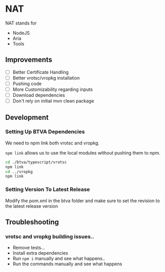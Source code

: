 # NAT

NAT stands for 
- NodeJS
- Aria
- Tools

## Improvements

- [ ] Better Certificate Handling
- [ ] Better vrotsc/vropkg installation
- [ ] Pushing code
- [ ] More Customizability regarding inputs
- [ ] Download dependencies
- [ ] Don't rely on initial mvn clean package

## Development

### Setting Up BTVA Dependencies

We need to npm link both vrotsc and vropkg. 

`npm link` allows us to use the local modules without pushing them to npm.

```bash
cd ./btva/typescript/vrotsc
npm link 
cd ../vropkg
npm link
```

### Setting Version To Latest Release

Modify the pom.xml in the btva folder and make sure to set the revision to the latest release version

## Troubleshooting

### vrotsc and vropkg building issues..

- Remove tests... 
- Install extra dependencies
- Run `npm i` manually and see what happens.. 
- Run the commands manually and see what happens
